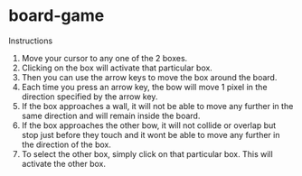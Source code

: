 # board-game

Instructions

1. Move your cursor to any one of the 2 boxes.
2. Clicking on the box will activate that particular box.
3. Then you can use the arrow keys to move the box around the board.
4. Each time you press an arrow key, the bow will move 1 pixel in the direction specified by the arrow key.
5. If the box approaches a wall, it will not be able to move any further in the same direction and will remain inside the board.
6. If the box approaches the other bow, it will not collide or overlap but stop just before they touch and it wont be able to move any further in the direction of the box.
7. To select the other box, simply click on that particular box. This will activate the other box.
